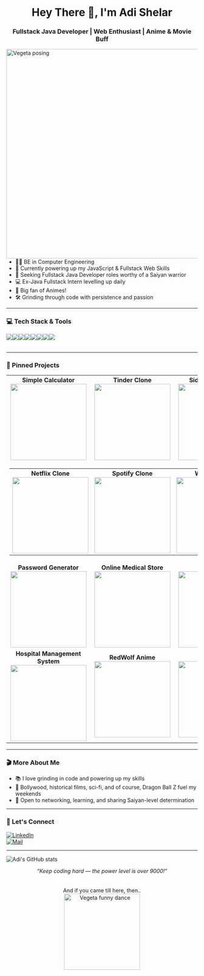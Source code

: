 
<h1 align="center">Hey There 👋, I'm Adi Shelar</h1>
<h3 align="center">Fullstack Java Developer | Web Enthusiast | Anime & Movie Buff</h3>

<img src="https://media4.giphy.com/media/v1.Y2lkPTc5MGI3NjExbmJ4dGgyeGs5ajk5ZnllZnFlZnQxdHVyZ2lhYnp1bzVpODBzeHgweCZlcD12MV9pbnRlcm5hbF9naWZfYnlfaWQmY3Q9Zw/thZQwkCyXSmelSTWru/giphy.gif" width="550" align="right" alt="Vegeta posing">

---

- 🧑‍💻 BE in Computer Engineering
- 🌱 Currently powering up my JavaScript & Fullstack Web Skills
- 🎯 Seeking Fullstack Java Developer roles worthy of a Saiyan warrior
- 💻 Ex-Java Fullstack Intern levelling up daily
- 🎥 Big fan of Animes!
- 🛠️ Grinding through code with persistence and passion

---

### 💻 Tech Stack & Tools

<table>
  <tr><img src="https://img.shields.io/badge/HTML5-informational?style=for-the-badge&logo=html5&logoColor=white" 🎓✅/></tr>
  <tr><img src="https://img.shields.io/badge/CSS3-informational?style=for-the-badge&logo=css3&logoColor=white" 🎓✅/></tr>
  <tr><img src="https://img.shields.io/badge/Javascript-informational?style=for-the-badge&logo=javascript&logoColor=white" 🎓✅/></tr>
  <tr><img src="https://img.shields.io/badge/Java-informational?style=for-the-badge&logo=java&logoColor=white"  🎓✅/></tr>
  
  <tr><img src="https://img.shields.io/badge/MySQL-informational?style=for-the-badge&logo=mysql&logoColor=white" 🎓✅/></tr>
  <tr><img src="https://img.shields.io/badge/React-informational?style=for-the-badge&logo=react&logoColor=white"/></tr>
  <tr><img src="https://img.shields.io/badge/Spring_Boot-informational?style=for-the-badge&logo=spring-boot&logoColor=white" 🎓✅/></tr>
  <tr><img src="https://img.shields.io/badge/Git-informational?style=for-the-badge&logo=git&logoColor=white" 🎓✅/></tr>
</table>


---

### 📌 Pinned Projects

<div align="center">

  <table>
    <tr>
      <td align="center" width="200" height="150">
        <b>Simple Calculator</b><br>
        <img src="https://media3.giphy.com/media/v1.Y2lkPTc5MGI3NjExbGVuNmlsc2U1NHh5djk4bWJxOWJiNTZoMGU4MW1ndXJla3NneXRpaiZlcD12MV9pbnRlcm5hbF9naWZfYnlfaWQmY3Q9Zw/fRhSHzQ4NXOdrHIZJd/giphy.gif" width="200">
      </td>
      <td align="center" width="200" height="150">
        <b>Tinder Clone</b><br>
        <img src="https://media0.giphy.com/media/v1.Y2lkPTc5MGI3NjExOGFheGxqYmVncWN6bmE3ejZ1eHV0M2l4Zzh6am84NW9ydWlyMXJleCZlcD12MV9pbnRlcm5hbF9naWZfYnlfaWQmY3Q9Zw/qg7S7qVMCqP1C/giphy.gif" width="200">
      </td>
      <td align="center" width="200" height="150">
        <b>SidCup Golf Clone</b><br>
        <img src="https://media1.giphy.com/media/v1.Y2lkPTc5MGI3NjExeDUyeHpxM3IxcWxoZjNqenk1MjVzaTM1NzFwOThpczJza2RpaGRxaSZlcD12MV9pbnRlcm5hbF9naWZfYnlfaWQmY3Q9Zw/2t8jyWKydrHcQ/giphy.gif" width="200">
      </td>
    </tr>
    <tr>
      <td colspan="3" align="center">
        <table>
          <tr>
            <td align="center" width="200" height="150">
              <b>Netflix Clone</b><br>
              <img src="https://media3.giphy.com/media/v1.Y2lkPTc5MGI3NjExYjJ5bnYwdHIzMG52dXE0Y2pwMG1oZHpmczRvcGh2a2o5MWxrbTl1eSZlcD12MV9pbnRlcm5hbF9naWZfYnlfaWQmY3Q9Zw/wqfIdmAFqwola/giphy.gif" width="200">
            </td>
            <td align="center" width="200" height="150">
              <b>Spotify Clone</b><br>
              <img src="https://media4.giphy.com/media/v1.Y2lkPTc5MGI3NjExcXJuMGVwOWxmY2x6aGg4dmp4bnh0OWxlcnA1dXFqZzNmcDAyZjBvbSZlcD12MV9pbnRlcm5hbF9naWZfYnlfaWQmY3Q9Zw/svw5mZJdFB41G/giphy.gif" width="200">
            </td>
            <td align="center" width="200" height="150">
              <b>Weather App</b><br>
              <img src="https://media1.giphy.com/media/v1.Y2lkPTc5MGI3NjExanpwMHNqMzJ6Y3c4cDZhcjFyM3ptajJtNjI3c2tzOXpuNW1zYXhxcyZlcD12MV9pbnRlcm5hbF9naWZfYnlfaWQmY3Q9Zw/za5xikuRr0OzK/giphy.gif" width="200">
            </td>
          </tr>
        </table>
      </td>
    </tr>

<tr>
  <td align="center" width="200" height="150">
    <b>Password Generator</b><br>
    <img src="https://media3.giphy.com/media/v1.Y2lkPTc5MGI3NjExMHFzNmptMHJsdWplZGVibXRnZWt1aHhyZmRyaTB2djRoZnVrOHNqMyZlcD12MV9pbnRlcm5hbF9naWZfYnlfaWQmY3Q9Zw/loXfQtPqLxGmbLs9h2/giphy.gif" width="200">
  </td>
  <td align="center" width="200" height="150">
    <b>Online Medical Store</b><br>
    <img src="https://media2.giphy.com/media/v1.Y2lkPTc5MGI3NjExbWE0bXlvd2twYjZ4dWt0bnp2eHBrd3JhYmxza3JmNjFvNmk1Mzg3ZSZlcD12MV9pbnRlcm5hbF9naWZfYnlfaWQmY3Q9Zw/3o6ZsYB8qIkt6EFdgQ/giphy.gif" width="200">
  </td>
  <td align="center" width="200" height="150">
    <b>My Portfolio</b><br>
    <img src="https://media2.giphy.com/media/v1.Y2lkPTc5MGI3NjExaG1rczh3Zmw1ZnZsaXc3bGw2emxiN28zOHNvN3N0aW50OG12NmZibSZlcD12MV9pbnRlcm5hbF9naWZfYnlfaWQmY3Q9Zw/XWlhicKYRKKKgepIBP/giphy.gif" width="200">
  </td>
</tr>


<tr>
  <td align="center" width="200" height="150">
    <b>Hospital Management System</b><br>
    <img src="https://media1.giphy.com/media/v1.Y2lkPTc5MGI3NjExaTh4a3lhODE1bzdjc3cyMGkyb2VqZXNzcWJydTI0dGNtNmY2ZHZwMCZlcD12MV9pbnRlcm5hbF9naWZfYnlfaWQmY3Q9Zw/vHqYqMzqQYl7wdetsS/giphy.gif" width="200">
  </td>
  
  <td align="center" width="200" height="150">
    <b>RedWolf Anime</b><br>
    <img src="https://media2.giphy.com/media/v1.Y2lkPTc5MGI3NjExNnJib3cxYXp3YjlrcnVocGcxMWlvNDhlYzhnbm1nMmFnZmgxb3hzaSZlcD12MV9pbnRlcm5hbF9naWZfYnlfaWQmY3Q9Zw/Ku1FyPdoBXVg4/giphy.gif" width="200">
  </td>
  
  <td align="center" width="200" height="150">
    <b>Portfolio 2</b><br>
    <img src="https://media1.giphy.com/media/v1.Y2lkPTc5MGI3NjExcGQ0cmIyOWl6OWM5OWRoZHRyN2Jxajl2MmEya3RjaHBpY2J6cmZoNSZlcD12MV9pbnRlcm5hbF9naWZfYnlfaWQmY3Q9Zw/znsAD4fS3Z2g6wA55a/giphy.gif" width="200">
  </td>
</tr>

    



    
  </table>

</div>

---

### 🎬 More About Me
- 📚 I love grinding in code and powering up my skills  
- 🍿 Bollywood, historical films, sci-fi, and of course, Dragon Ball Z fuel my weekends  
- 🤝 Open to networking, learning, and sharing Saiyan-level determination

---

### 🚀 Let's Connect
[![LinkedIn](https://img.shields.io/badge/LinkedIn-blue?style=for-the-badge&logo=linkedin&logoColor=white)](https://www.linkedin.com/in/adi190717)  
[![Mail](https://img.shields.io/badge/Email-informational?style=for-the-badge&logo=gmail&logoColor=white)](mailto:adishelar2001@gmail.com)  

---

![Adi's GitHub stats](https://github-readme-stats.vercel.app/api?username=ADI190717&show_icons=true&hide_title=true&theme=radical)

<p align="center">
  <i>“Keep coding hard — the power level is over 9000!”</i>  
  <br>
  <br><br>
  And if you came till here, then.. 
  <br>
  <img src="https://media3.giphy.com/media/v1.Y2lkPTc5MGI3NjExbjV5c2g4N3JsZWUyZG13eW03angwMmJ6c3ZtZTBmdTFldW5hZTB2ZiZlcD12MV9pbnRlcm5hbF9naWZfYnlfaWQmY3Q9Zw/3oz8xIsloV7zOmt81G/giphy.gif" width="200" alt="Vegeta funny dance">
</p>
